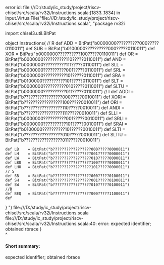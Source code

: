 error id: file:///D:/study/ic_study/project/riscv-chisel/src/scala/rv32i/Instructions.scala:[1833..1834) in Input.VirtualFile("file:///D:/study/ic_study/project/riscv-chisel/src/scala/rv32i/Instructions.scala", "package rv32i

import chisel3.util.BitPat

object Instructions{
    // R
    def ADD   = BitPat("b0000000??????????000?????0110011") 
    def SUB   = BitPat("b0100000??????????000?????0110011")
    def XOR   = BitPat("b0000000??????????100?????0110011")
    def OR    = BitPat("b0000000??????????110?????0110011")
    def AND   = BitPat("b0000000??????????111?????0110011")
    def SLL   = BitPat("b0000000??????????001?????0110011")
    def SRL   = BitPat("b0000000??????????101?????0110011")
    def SRA   = BitPat("b0100000??????????101?????0110011")
    def SLT   = BitPat("b0000000??????????010?????0110011")
    def SLTU  = BitPat("b0000000??????????011?????0110011")
    // I
    def ADDI  = BitPat("b?????????????????000?????0010011")
    def XORI  = BitPat("b?????????????????100?????0010011")
    def ORI   = BitPat("b?????????????????110?????0010011")
    def ANDI  = BitPat("b?????????????????111?????0010011")
    def SLLI  = BitPat("b0000000??????????001?????0010011")
    def SRLI  = BitPat("b0000000??????????101?????0010011")
    def SRAI  = BitPat("b0100000??????????101?????0010011")
    def SLTI  = BitPat("b?????????????????010?????0010011")
    def SLTIU = BitPat("b?????????????????011?????0010011")
    
    def LB    = BitPat("b?????????????????000?????0000011")
    def LH    = BitPat("b?????????????????001?????0000011")
    def LW    = BitPat("b?????????????????010?????0000011")
    def LBU   = BitPat("b?????????????????100?????0000011")
    def LHU   = BitPat("b?????????????????101?????0000011")
    // S
    def SB    = BitPat("b?????????????????000?????0100011")
    def SH    = BitPat("b?????????????????001?????0100011")
    def SW    = BitPat("b?????????????????010?????0100011")
    //B
    def BEQ   = BitPat("b?????????????????000?????1100011")
    def 
}   ")
file:///D:/study/ic_study/project/riscv-chisel/src/scala/rv32i/Instructions.scala
file:///D:/study/ic_study/project/riscv-chisel/src/scala/rv32i/Instructions.scala:40: error: expected identifier; obtained rbrace
}   
^
#### Short summary: 

expected identifier; obtained rbrace